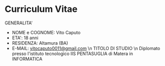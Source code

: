 # Curriculum Vitae
GENERALITA'
- NOME e COGNOME: Vito Caputo
- ETA': 18 anni
- RESIDENZA: Altamura (BA)
- E-MAIL: vitocaputo0011@gmail.com \n
TITOLO DI STUDIO \n
Diplomato presso l'istituto tecnologico IIS PENTASUGLIA di Matera in INFORMATICA
